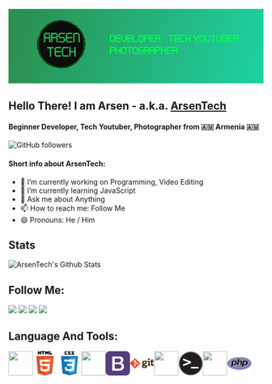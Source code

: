 ![Header](https://github.com/ArsenTech/ArsenTech/blob/main/assets/header.png)

## Hello There! I am Arsen - a.k.a. [ArsenTech](https://arsentech.github.io/)
#### Beginner Developer, Tech Youtuber, Photographer from 🇦🇲 Armenia 🇦🇲

<img alt="GitHub followers" src="https://img.shields.io/github/followers/ArsenTech?color=black&label=Github%20Followers&logo=Github&logoColor=white&style=for-the-badge">

#### Short info about ArsenTech:
- 🔭 I’m currently working on Programming, Video Editing
- 🌱 I’m currently learning JavaScript 
- 💬 Ask me about Anything
- 📫 How to reach me: Follow Me
- 😄 Pronouns: He / Him

## Stats
<img alt="ArsenTech's Github Stats" src="https://github-readme-stats.vercel.app/api?username=ArsenTech&show_icons=true&hide_border=true" />
<!-- <img alt="Top Languages" src="https://github-readme-stats.vercel.app/api/top-langs/?username=ArsenTech&layout=compact" /> -->

## Follow Me:
<a href="https://www.youtube.com/channel/UCrtH0g6NE8tW5VIEgDySYtg" target="_blank"><img src="https://img.shields.io/badge/ArsenTech%20-%23FF0000.svg?&style=for-the-badge&logo=YouTube&logoColor=white"/></a>
<a href="https://scratch.mit.edu/users/ArsenTech/" target="_blank"><img src="https://img.shields.io/badge/-ArsenTech-orange?style=for-the-badge&logo=scratch&logoColor=white"></a>
<a href="https://www.reddit.com/user/ArsenTech" target="_blank"><img src="https://img.shields.io/badge/-ArsenTech-FF4500?style=for-the-badge&logo=reddit&logoColor=white"></a>
<a href="https://codepen.io/ArsenJS" target="_blank"><img src="https://img.shields.io/badge/-ArsenTech-white?style=for-the-badge&logo=codepen&logoColor=black"></a>

## Language And Tools:
<img src="https://user-images.githubusercontent.com/62609185/97418448-43ae2200-1922-11eb-8906-bb03fdf14932.png" width="48" height="48" align="left" />
<img src="https://raw.githubusercontent.com/github/explore/80688e429a7d4ef2fca1e82350fe8e3517d3494d/topics/html/html.png" width="48" height="48" align="left" />
<img src="https://raw.githubusercontent.com/github/explore/80688e429a7d4ef2fca1e82350fe8e3517d3494d/topics/css/css.png" width="48" height="48" align="left" />
<img src="https://user-images.githubusercontent.com/62609185/97418653-7fe18280-1922-11eb-801d-4259b6a3f2ea.png" width="48" height="48" align="left" />
<img src="https://raw.githubusercontent.com/github/explore/80688e429a7d4ef2fca1e82350fe8e3517d3494d/topics/bootstrap/bootstrap.png" width="48" height="48" align="left" />
<img src="https://raw.githubusercontent.com/github/explore/80688e429a7d4ef2fca1e82350fe8e3517d3494d/topics/git/git.png" width="48" height="48" align="left" />
<img src="https://user-images.githubusercontent.com/62609185/97419924-1cf0eb00-1924-11eb-8249-41161b3a7f1b.png" width="48" height="48" align="left" />
<img src="https://raw.githubusercontent.com/github/explore/d92924b1d925bb134e308bd29c9de6c302ed3beb/topics/terminal/terminal.png" width="48" height="48" align="left" />
<img src="https://www.pngkey.com/png/full/786-7861727_scratch-desktop-4-scratch-desktop-logo.png" width="48" height="48" align="left" />
<img src="https://raw.githubusercontent.com/github/explore/ccc16358ac4530c6a69b1b80c7223cd2744dea83/topics/php/php.png" width="48" height="48" align="left" />
